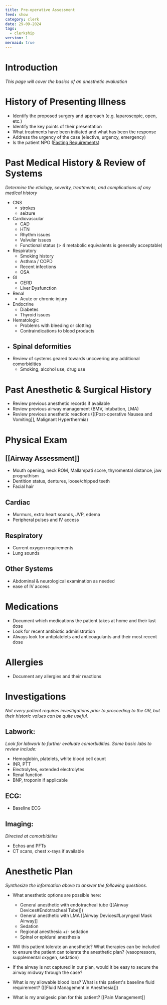 ```yaml
---
title: Pre-operative Assessment
feed: show
category: clerk
date: 29-09-2024
tags:
  - clerkship
version: 1
mermaid: true
---
```


# Introduction
*This page will cover the basics of an anesthetic evaluation*

# History of Presenting Illness
- Identify the proposed surgery and approach (e.g. laparoscopic, open, etc.)
- Identify the key points of their presentation
- What treatments have been initiated and what has been the response
- Address the urgency of the case (elective, urgency, emergency)
- Is the patient NPO ([Fasting Requirements](Fasting%20Requirements))

# Past Medical History & Review of Systems
*Determine the etiology, severity, treatments, and complications of any medical history*

- CNS
	- strokes
	- seizure
- Cardiovascular
	- CAD
	- HTN
	- Rhythm issues
	- Valvular issues
	- Functional status (> 4 metabolic equivalents is generally acceptable)
- Respiratory
	- Smoking history
	- Asthma / COPD
	- Recent infections
	- OSA
- GI
	- GERD
	- Liver Dysfunction
- Renal
	- Acute or chronic injury
- Endocrine
	- Diabetes
	- Thyroid issues
- Hematologic
	- Problems with bleeding or clotting
	- Contraindications to blood products
- Spinal deformities
	- 
- Review of systems geared towards uncovering any additional comorbidities
	- Smoking, alcohol use, drug use

# Past Anesthetic & Surgical History
- Review previous anesthetic records if available
- Review previous airway management (BMV, intubation, LMA)
- Review previous anesthetic reactions ([[Post-operative Nausea and Vomiting]], Malignant Hyperthermia)

# Physical Exam
## [[Airway Assessment]]
- Mouth opening, neck ROM, Mallampati score, thyromental distance, jaw prognathism
- Dentition status, dentures, loose/chipped teeth
- Facial hair

## Cardiac
- Murmurs, extra heart sounds, JVP, edema
- Peripheral pulses and IV access

## Respiratory
- Current oxygen requirements
- Lung sounds

## Other Systems
- Abdominal & neurological examination as needed
- ease of IV access

# Medications
- Document which medications the patient takes at home and their last dose 
- Look for recent antibiotic administration
- Always look for antiplatelets and anticoagulants and their most recent dose

# Allergies
- Document any allergies and their reactions

# Investigations
*Not every patient requires investigations prior to proceeding to the OR, but their historic values can be quite useful.*

## Labwork:
*Look for labwork to further evaluate comorbidities. Some basic labs to review include:*
- Hemoglobin, platelets, white blood cell count
- INR, PTT
- Electrolytes, extended electrolytes
- Renal function
- BNP, troponin if applicable

## ECG:
- Baseline ECG

## Imaging:
*Directed at comorbidities*
- Echos and PFTs
- CT scans, chest x-rays if available

# Anesthetic Plan
*Synthesize the information above to answer the following questions.*

- What anesthetic options are possible here:
   - General anesthetic with endotracheal tube ([[Airway Devices#Endotracheal Tube]])
   - General anesthetic with LMA [[Airway Devices#Laryngeal Mask Airway]]
   - Sedation
   - Regional anesthesia +/- sedation
   - Spinal or epidural anesthesia

- Will this patient tolerate an anesthetic? What therapies can be included to ensure the patient can tolerate the anesthetic plan? (vasopressors, supplemental oxygen, sedation)

- If the airway is not captured in our plan, would it be easy to secure the airway midway through the case?

- What is my allowable blood loss? What is this patient's baseline fluid requirement? ([[Fluid Management in Anesthesia]])

- What is my analgesic plan for this patient? [[Pain Management]]

[^1]:
[^2]:
[^3]:
[^4]:
